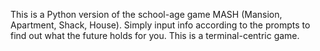 This is a Python version of the school-age game MASH (Mansion, Apartment, Shack, House). Simply input info according to the prompts to find out what the future holds for you. This is a terminal-centric game.
